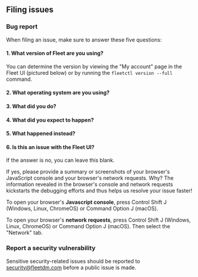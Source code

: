 ## Filing issues

### Bug report

When filing an issue, make sure to answer these five questions:

#### 1. What version of Fleet are you using? 

You can determine the version by viewing the "My account" page in the Fleet UI (pictured below) or by running the `fleetctl version --full` command.

#### 2. What operating system are you using?

#### 3. What did you do?

#### 4. What did you expect to happen?

#### 5. What happened instead?

#### 6. Is this an issue with the Fleet UI?

If the answer is no, you can leave this blank.

If yes, please provide a summary or screenshots of your browser's JavaScript console and your browser's network requests. Why? The information revealed in the browser's console and network requests kickstarts the debugging efforts and thus helps us resolve your issue faster!

To open your browser's **Javascript console**, press Control Shift J (Windows, Linux, ChromeOS) or Command Option J (macOS).

To open your browser's **network requests**, press Control Shift J (Windows, Linux, ChromeOS) or Command Option J (macOS). Then select the "Network" tab.


### Report a security vulnerability

Sensitive security-related issues should be reported to
[security@fleetdm.com](mailto:security@fleetdm.com) before a public issue is made.
